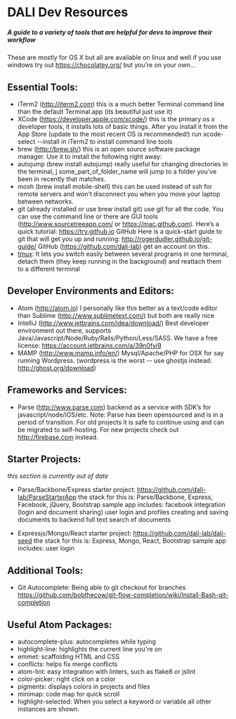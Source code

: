 # DALI Dev Resources

##### A guide to a variety of tools that are helpful for devs to improve their workflow

These are mostly for OS X but all are available on linux and well if you use windows try out https://chocolatey.org/ but you’re on your own…

## Essential Tools:

- iTerm2  (http://iterm2.com)  this is a much better Terminal command line than the default Terminal.app  (its beautiful just use it)
- XCode  (https://developer.apple.com/xcode/)  this is the primary os x developer tools, it installs lots of basic things. After you install it from the App Store (update to the most recent OS is recommended!) run xcode-select --install in iTerm2 to install command line tools
- brew  (http://brew.sh/)  this is an open source software package manager.  Use it to install the following right away:
- autojump   (brew install autojump)  really useful for changing directories in the terminal,  j some_part_of_folder_name will jump to a folder you’ve been in recently that matches.
- mosh  (brew install mobile-shell)  this can be used instead of ssh for remote servers and won’t disconnect you when you move your laptop between networks.
- git  (already installed or use brew install git)  use git for all the code.  You can use the command line or there are GUI tools (http://www.sourcetreeapp.com/ or https://mac.github.com).  Here’s a quick tutorial: https://try.github.io 
GitHub Here is a quick-start guide to git that will get you up and running: http://rogerdudler.github.io/git-guide/
GitHub (https://github.com/dali-lab) get an account on this. 
- [tmux](https://tmux.github.io/): It lets you switch easily between several programs in one terminal, detach them (they keep running in the background) and reattach them to a different terminal

## Developer Environments and Editors:
- Atom  (http://atom.io)  I personally like this better as a text/code editor than Sublime (http://www.sublimetext.com/) but both are really nice
- IntelliJ  (http://www.jetbrains.com/idea/download/)  Best developer environment out there, supports Java/Javascript/Node/Ruby/Rails/Python/Less/SASS.  We have a free license: https://account.jetbrains.com/a/39n0fyi9
- MAMP  (http://www.mamp.info/en/)  Mysql/Apache/PHP for OSX for say running Wordpress.  (wordpress is the worst -- use ghostjs instead: http://ghost.org/download)

## Frameworks and Services:
- Parse  (http://www.parse.com) backend as a service with SDK’s for javascript/node/iOS/etc. Note: Parse has been opensourced and is in a period of transition. For old projects it is safe to continue using and can be migrated to self-hosting.  For new projects check out http://firebase.com instead.

## Starter Projects:
*this section is currently out of date*

- Parse/Backbone/Express starter project: https://github.com/dali-lab/ParseStarterApp 
the stack for this is: Parse/Backbone, Express, Facebook, jQuery, Bootstrap
sample app includes:
facebook integration (login and document sharing)
user login and profiles
creating and saving documents to backend
full text search of documents

- Expressjs/Mongo/React starter project:   https://github.com/dali-lab/dali-seed 
the stack for this is: Express, Mongo, React, Bootstrap
sample app includes:
user login


## Additional Tools:
- Git Autocomplete: Being able to git checkout <TAB> for branches
https://github.com/bobthecow/git-flow-completion/wiki/Install-Bash-git-completion

## Useful Atom Packages:
- autocomplete-plus: autocompletes while typing
- highlight-line: highlights the current line you're on
- emmet: scaffolding HTML and CSS
- conflicts: helps fix merge conflicts
- atom-lint: easy integration with linters, such as flake8 or jslint
- color-picker: right click on a color
- pigments: displays colors in projects and files
- minimap: code map for quick scroll
- highlight-selected: When you select a keyword or variable all other instances are shown. 
